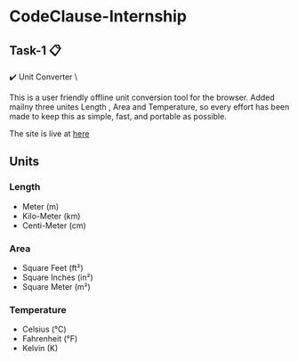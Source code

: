 # CodeClause-Internship

## Task-1 📋
✔️ Unit Converter \ 

This is a user friendly offline unit conversion tool for the browser. Added mailny three unites Length , Area and Temperature, so every effort has been made to keep this as simple, fast, and portable as possible.

The site is live at [here](https://github.com/DheerajPathrod/CodeClause-Internship)

## Units

### Length
* Meter (m)
* Kilo-Meter (km)
* Centi-Meter (cm)

### Area
* Square Feet (ft²)
* Square Inches (in²)
* Square Meter (m²)

### Temperature
* Celsius (°C)
* Fahrenheit (°F)
* Kelvin (K)
